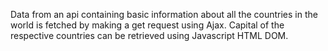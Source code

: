 Data from an api containing basic information about all the countries in the world is fetched by making a get request using Ajax.
Capital of the respective countries can be retrieved using Javascript HTML DOM.
